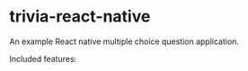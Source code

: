 # trivia-react-native
An example React native multiple choice question application.

Included features: 

